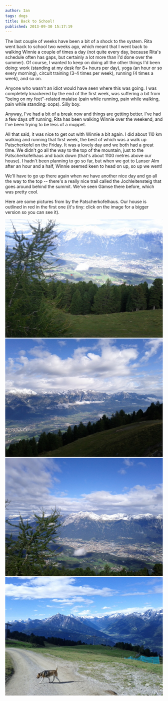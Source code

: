 ```yaml
---
author: Ian
tags: dogs
title: Back to School!
published: 2013-09-30 15:17:19
---
```


The last couple of weeks have been a bit of a shock to the system.
Rita went back to school two weeks ago, which meant that I went back
to walking Winnie a couple of times a day (not quite every day,
because Rita's schedule often has gaps, but certainly a lot more than
I'd done over the summer).  Of course, I wanted to keep on doing all
the other things I'd been doing: work (standing at my desk for 8+
hours per day), yoga (an hour or so every morning), circuit training
(3-4 times per week), running (4 times a week), and so on.

Anyone who wasn't an idiot would have seen where this was going.  I
was completely knackered by the end of the first week, was suffering a
bit from "being on my feet"-related malaise (pain while running, pain
while walking, pain while standing: oops).  Silly boy.

Anyway, I've had a bit of a break now and things are getting better.
I've had a few days off running, Rita has been walking Winnie over the
weekend, and I've been trying to be less of a muppet.

All that said, it was nice to get out with Winnie a bit again.  I did
about 110 km walking and running that first week, the best of which
was a walk up Patscherkofel on the Friday.  It was a lovely day and we
both had a great time.  We didn't go all the way to the top of the
mountain, just to the Patscherkofelhaus and back down (that's about
1100 metres above our house).  I hadn't been planning to go so far,
but when we got to Lanser Alm after an hour and a half, Winnie seemed
keen to head on up, so up we went!

We'll have to go up there again when we have another nice day and go
all the way to the top -- there's a really nice trail called the
Jochleitensteig that goes around behind the summit.  We've seen Gämse
there before, which was pretty cool.

Here are some pictures from by the Patscherkofelhaus.  Our house is
outlined in red in the first one (it's tiny: click on the image for a
bigger version so you can see it).

<div class="img-row"><a href="view-1.jpg"><img class="row-image" src="view-1-small.jpg"></a><a href="view-2.jpg"><img class="row-image" src="view-2-small.jpg"></a><a href="view-3.jpg"><img class="row-image" src="view-3-small.jpg"></a><a href="view-4.jpg"><img class="row-image" src="view-4-small.jpg"></a></div>
